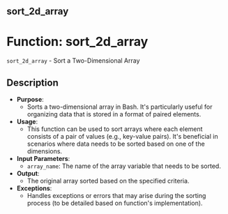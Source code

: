 ## sort_2d_array
# Function: sort_2d_array
`sort_2d_array` - Sort a Two-Dimensional Array
## Description
- **Purpose**:
  - Sorts a two-dimensional array in Bash. It's particularly useful for organizing data that is stored in a format of paired elements.
- **Usage**: 
  - This function can be used to sort arrays where each element consists of a pair of values (e.g., key-value pairs). It's beneficial in scenarios where data needs to be sorted based on one of the dimensions.
- **Input Parameters**: 
  - `array_name`: The name of the array variable that needs to be sorted.
- **Output**: 
  - The original array sorted based on the specified criteria.
- **Exceptions**: 
  - Handles exceptions or errors that may arise during the sorting process (to be detailed based on function's implementation).

